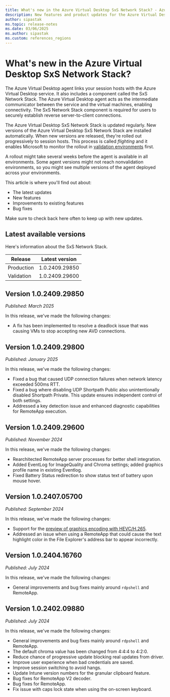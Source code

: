 ```yaml
---
title: What's new in the Azure Virtual Desktop SxS Network Stack? - Azure
description: New features and product updates for the Azure Virtual Desktop SxS Network Stack.
author: sipastak
ms.topic: release-notes
ms.date: 03/06/2025
ms.author: sipastak
ms.custom: references_regions
---
```


# What's new in the Azure Virtual Desktop SxS Network Stack?

The Azure Virtual Desktop agent links your session hosts with the Azure Virtual Desktop service. It also includes a component called the SxS Network Stack. The Azure Virtual Desktop agent acts as the intermediate communicator between the service and the virtual machines, enabling connectivity. The SxS Network Stack component is required for users to securely establish reverse server-to-client connections.

The Azure Virtual Desktop SxS Network Stack is updated regularly. New versions of the Azure Virtual Desktop SxS Network Stack are installed automatically. When new versions are released, they're rolled out progressively to session hosts. This process is called *flighting* and it enables Microsoft to monitor the rollout in [validation environments](create-validation-host-pool.md) first.

A rollout might take several weeks before the agent is available in all environments. Some agent versions might not reach nonvalidation environments, so you might see multiple versions of the agent deployed across your environments.

This article is where you'll find out about:

- The latest updates
- New features
- Improvements to existing features
- Bug fixes

Make sure to check back here often to keep up with new updates.

## Latest available versions

Here's information about the SxS Network Stack.

| Release | Latest version |
|--|--|
| Production | 1.0.2409.29850  |
| Validation | 1.0.2409.29600  |

## Version 1.0.2409.29850

*Published: March 2025*

In this release, we've made the following changes:

- A fix has been implemented to resolve a deadlock issue that was causing VMs to stop accepting new AVD connections. 

## Version 1.0.2409.29800

*Published: January 2025*

In this release, we've made the following changes:

- Fixed a bug that caused UDP connection failures when network latency exceeded 500ms RTT.
- Fixed a bug where disabling UDP Shortpath Public also unintentionally disabled Shortpath Private. This update ensures independent control of both settings.
- Addressed a key detection issue and enhanced diagnostic capabilities for RemoteApp execution.

## Version 1.0.2409.29600 

*Published: November 2024*

In this release, we've made the following changes:

- Rearchitected RemoteApp server processes for better shell integration.   
- Added EventLog for ImageQuality and Chroma settings; added graphics profile name in existing Eventlog. 
- Fixed Battery Status redirection to show status text of battery upon mouse hover. 

## Version 1.0.2407.05700

*Published: September 2024*

In this release, we've made the following changes:

- Support for the [preview of graphics encoding with HEVC/H.265](whats-new.md#enabling-hevc-gpu-acceleration-for-azure-virtual-desktop-is-now-in-preview).
- Addressed an issue when using a RemoteApp that could cause the text highlight color in the File Explorer's address bar to appear incorrectly.
  
## Version 1.0.2404.16760

*Published: July 2024*

In this release, we've made the following changes:

- General improvements and bug fixes mainly around `rdpshell` and RemoteApp. 

## Version 1.0.2402.09880

*Published: July 2024*

In this release, we've made the following changes:

- General improvements and bug fixes mainly around `rdpshell` and RemoteApp. 
- The default chroma value has been changed from 4:4:4 to 4:2:0. 
- Reduce chance of progressive update blocking real updates from driver. 
- Improve user experience when bad credentials are saved. 
- Improve session switching to avoid hangs.  
- Update Intune version numbers for the granular clipboard feature. 
- Bug fixes for RemoteApp V2 decoder. 
- Bug fixes for RemoteApp.  
- Fix issue with caps lock state when using the on-screen keyboard. 


